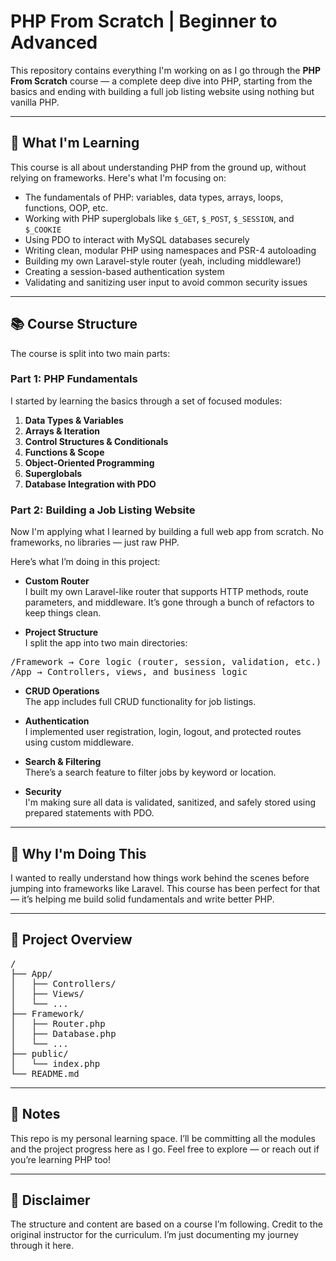 # PHP From Scratch | Beginner to Advanced

This repository contains everything I'm working on as I go through the **PHP From Scratch** course — a complete deep dive into PHP, starting from the basics and ending with building a full job listing website using nothing but vanilla PHP.

---

## 🚀 What I'm Learning

This course is all about understanding PHP from the ground up, without relying on frameworks. Here's what I'm focusing on:

- The fundamentals of PHP: variables, data types, arrays, loops, functions, OOP, etc.
- Working with PHP superglobals like `$_GET`, `$_POST`, `$_SESSION`, and `$_COOKIE`
- Using PDO to interact with MySQL databases securely
- Writing clean, modular PHP using namespaces and PSR-4 autoloading
- Building my own Laravel-style router (yeah, including middleware!)
- Creating a session-based authentication system
- Validating and sanitizing user input to avoid common security issues

---

## 📚 Course Structure

The course is split into two main parts:

### Part 1: PHP Fundamentals

I started by learning the basics through a set of focused modules:

1. **Data Types & Variables**
2. **Arrays & Iteration**
3. **Control Structures & Conditionals**
4. **Functions & Scope**
5. **Object-Oriented Programming**
6. **Superglobals**
7. **Database Integration with PDO**

### Part 2: Building a Job Listing Website

Now I'm applying what I learned by building a full web app from scratch. No frameworks, no libraries — just raw PHP.

Here’s what I’m doing in this project:

- **Custom Router**  
  I built my own Laravel-like router that supports HTTP methods, route parameters, and middleware. It’s gone through a bunch of refactors to keep things clean.

- **Project Structure**  
  I split the app into two main directories:

<pre>
/Framework → Core logic (router, session, validation, etc.)
/App → Controllers, views, and business logic
</pre>


- **CRUD Operations**  
The app includes full CRUD functionality for job listings.

- **Authentication**  
I implemented user registration, login, logout, and protected routes using custom middleware.

- **Search & Filtering**  
There’s a search feature to filter jobs by keyword or location.

- **Security**  
I'm making sure all data is validated, sanitized, and safely stored using prepared statements with PDO.

---

## 🧠 Why I'm Doing This

I wanted to really understand how things work behind the scenes before jumping into frameworks like Laravel. This course has been perfect for that — it’s helping me build solid fundamentals and write better PHP.

---

## 📁 Project Overview
<pre>
/
├── App/
│   ├── Controllers/
│   ├── Views/
│   └── ...
├── Framework/
│   ├── Router.php
│   ├── Database.php
│   └── ...
├── public/
│   └── index.php
└── README.md
</pre>

---

## 📌 Notes

This repo is my personal learning space. I’ll be committing all the modules and the project progress here as I go. Feel free to explore — or reach out if you’re learning PHP too!

---

## 📜 Disclaimer

The structure and content are based on a course I’m following. Credit to the original instructor for the curriculum. I’m just documenting my journey through it here.
